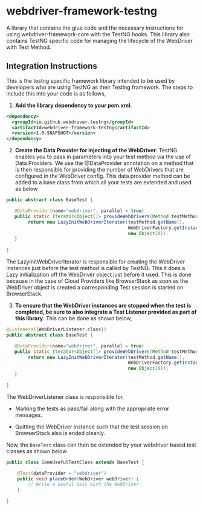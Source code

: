 # webdriver-framework-testng

A library that contains the glue code and the necessary instructions for using webdriver-framework-core with the TestNG hooks. This library also contains TestNG specific code for managing the lifecycle of the WebDriver with Test Method.

## Integration Instructions 

This is the testng specific framework library intended to be used by developers who are using TestNG as their Testing framework. The steps to include this into your code is as follows,

1. <b>Add the library dependency to your pom.xml.</b>
```xml
<dependency>
  <groupId>io.github.webdriver.testng</groupId>
  <artifactId>webdriver-framework-testng</artifactId>
  <version>1.0-SNAPSHOT</version>
</dependency>
 ```
 
2. <b>Create the Data Provider for injecting of the WebDriver</b>:  TestNG enables you to pass in parameters into your test method via the use of Data Providers. We use the @DataProvider annotation on a method that is then responsible for providing the number of WebDrivers that are configured in the WebDriver config. This data provider method can be added to a base class from which all your tests are extended and used as below

```java
public abstract class BaseTest {

   @DataProvider(name="webdriver", parallel = true)
   public static Iterator<Object[]> provideWebDrivers(Method testMethod) {
        return new LazyInitWebDriverIterator(testMethod.getName(),
                                             WebDriverFactory.getInstance().getPlatforms(),
                                             new Object[0]);
   }
   
}
```

The LazyInitWebDriverIterator is responsible for creating the WebDriver instances just before the test method is called by TestNG. This it does a Lazy initialization off the WebDriver object just before it used. This is done because in the case of Cloud Providers like BrowserStack as soon as the WebDriver object is created a corresponding Test session is started on BrowserStack.

3. <b>To ensure that the WebDriver instances are stopped when the test is completed, be sure to also integrate a Test Listener provided as part of this library</b>. This can be done as shown below,

```java
@Listeners({WebDriverListener.class})
public abstract class BaseTest {

   @DataProvider(name="webdriver", parallel = true)
   public static Iterator<Object[]> provideWebDrivers(Method testMethod) {
        return new LazyInitWebDriverIterator(testMethod.getName(),
                                             WebDriverFactory.getInstance().getPlatforms(),
                                             new Object[0]);
   }
   
}
```
The WebDriverListener class is responsible for,

- Marking the tests as pass/fail along with the appropriate error messages.

- Quitting the WebDriver instance such that the test session on BrowserStack also is ended cleanly.


Now, the `BaseTest` class can then be extended by your webdriver based test classes as shown below

```java
public class SomeUsefulTestClass extends BaseTest {

    @Test(dataProvider = "webdriver")
    public void placeOrder(WebDriver webDriver) {
        // Write a useful test with the WebDriver
    }
    
}
```
